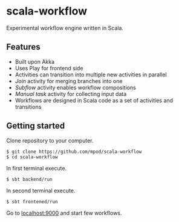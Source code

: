 # scala-workflow #

Experimental workflow engine written in Scala. 

## Features ##

* Built upon Akka 
* Uses Play for frontend side
* Activities can transition into multiple new activities in parallel
* _Join_ activity for merging branches into one
* _Subflow_ activity enables workflow compositions
* _Manual task_ activity for collecting input data
* Workflows are designed in Scala code as a set of activities and transitions

## Getting started ##

Clone repository to your computer.
```
$ git clone https://github.com/mpod/scala-workflow
$ cd scala-workflow
```

In first terminal execute.
```
$ sbt backend/run
```

In second terminal execute.
```
$ sbt frontened/run
```

Go to [localhost:9000](http://localhost:9000) and start few workflows.



